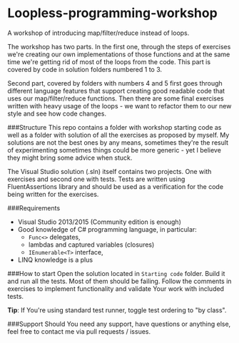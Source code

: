 # Loopless-programming-workshop
A workshop of introducing map/filter/reduce instead of loops.

The workshop has two parts. 
In the first one, through the steps of exercises we're creating our own implementations of those functions and at the same time we're getting rid of most of the loops from the code.
This part is covered by code in solution folders numbered 1 to 3.

Second part, covered by folders with numbers 4 and 5 first goes through different language features that support creating good readable code that uses our map/filter/reduce functions.
Then there are some final exercises written with heavy usage of the loops - we want to refactor them to our new style and see how code changes.

###Structure
This repo contains a folder with workshop starting code as well as a folder with solution of all the exercises as proposed by myself. My solutions are not the best ones by any means, sometimes they're the result of experimenting sometimes things could be more generic - yet I believe they might bring some advice when stuck.

The Visual Studio solution (.sln) itself contains two projects. One with exercises and second one with tests. Tests are written using FluentAssertions library and should be used as a verification for the code being written for the exercises.

###Requirements
* Visual Studio 2013/2015 (Community edition is enough)
* Good knowledge of C# programming language, in particular: 
  * `Func<>` delegates, 
  * lambdas and captured variables (closures)
  * `IEnumerable<T>` interface,
* LINQ knowledge is a plus 


###How to start
Open the solution located in `Starting code` folder. Build it and run all the tests. Most of them should be failing.
Follow the comments in exercises to implement functionality and validate Your work with included tests.

**Tip**: If You're using standard test runner, toggle test ordering to "by class".

###Support
Should You need any support, have questions or anything else, feel free to contact me via pull requests / issues.

